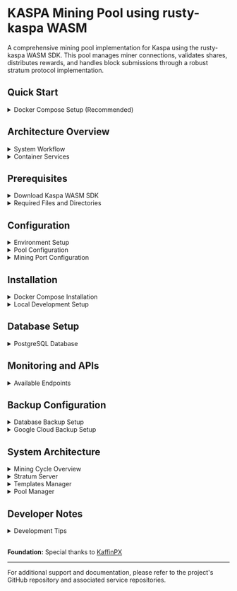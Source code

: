 # KASPA Mining Pool using rusty-kaspa WASM

A comprehensive mining pool implementation for Kaspa using the rusty-kaspa WASM SDK. This pool manages miner connections, validates shares, distributes rewards, and handles block submissions through a robust stratum protocol implementation.

## Quick Start

<details>
<summary>Docker Compose Setup (Recommended)</summary>

1. **Clone and Setup**

   ```bash
   git clone <repository-url>
   cd katpool
   cp .env.sample .env
   ```

2. **Build and Run**

   ```bash
   docker build -t ghcr.io/<your-username>/katpool-app:0.65 .
   docker compose up -d
   ```

3. **Monitor**
   ```bash
   docker logs -f katpool-app
   ```

Access pool at: `http://<pool-server>:8080`

</details>

## Architecture Overview

<details>
<summary>System Workflow</summary>

The pool operates through the following workflow:

1. **RPC Connection**: Establishes connection to the Kaspa network
2. **Template Management**: Fetches and stores block templates to generate job IDs
3. **Job Distribution**: Distributes mining jobs to connected miners via stratum protocol
4. **Treasury Initialization**: Listens for UTXO events and tracks available funds
5. **Share Validation**: Validates submitted shares and checks difficulty requirements
6. **Reward Distribution**: Calculates contributions and distributes rewards periodically

### Block Template Fetching

Block templates are fetched from the GRPC endpoint using a Go-based service. These templates are then passed to a Redis channel for consumption by the main pool application.

</details>

<details>
<summary>Container Services</summary>

![Internal Container Design](images/katpool-system-design.png)

Note: If there are changes to the system design, the image above can be updated using the corresponding [drawio](/images/katpool-system-design.drawio) source file.

| Service                | Description                                           |
| ---------------------- | ----------------------------------------------------- |
| **kaspad**             | Kaspa full node                                       |
| **katpool-app**        | Main application (core component)                     |
| **katpool-db**         | PostgreSQL database instance                          |
| **katpool-db-migrate** | Database schema migration handler                     |
| **katpool-backup**     | Database backup service with Google Drive integration |
| **katpool-monitor**    | Prometheus metrics and REST API service               |
| **prometheus**         | Metrics visualization and monitoring                  |
| **go-app**             | Block template fetcher via gRPC                       |
| **redis**              | Message broker for block templates                    |
| **katpool-payment**    | Payment processing service                            |
| **nginx**              | Reverse proxy and load balancer                       |

</details>

## Prerequisites

<details>
<summary>Download Kaspa WASM SDK</summary>

**Note:** This setup is intended for **local development only**.

1. Download the latest Kaspa WASM SDK from [rusty-kaspa/releases](https://github.com/kaspanet/rusty-kaspa/releases)
2. Locate and download: `kaspa-wasm32-sdk-<LATEST_VERSION>.zip`
3. Extract the archive and locate the `nodejs` directory
4. Rename the `nodejs` folder to `wasm` and place it in your project repository

&nbsp;&nbsp;&nbsp;&nbsp;&nbsp;&nbsp;&nbsp;&nbsp; The `wasm` folder should contain:

- `kaspa`
- `kaspa-dev`

5. Ensure import paths in your code reference the local `wasm` folder correctly

</details>

<details>
<summary>Required Files and Directories</summary>

Create the following required files and directories:

- `prometheus.yml` - Prometheus scrape configuration
- `init.sql` - Database initialization script
- `migrate.sql` - Database migration script
- `nginx.conf` - Nginx configuration
- `config/` - Configuration directory
- `wasm/` - WASM SDK folder
- `.env` - Environment variables (copy from `.env.sample`)

</details>

## Configuration

<details>
<summary>Environment Setup</summary>

1. Copy `.env.sample` to `.env` and configure all required variables
2. All backend services share the same configuration file
3. **Security Note**: In future versions, private keys should be isolated to payment service only

**Important**: Update `prometheus.yml` targets to match your deployment.

</details>

<details>
<summary>Pool Configuration</summary>

Review and update `config/config.json` for your pool setup. All backend services share this configuration file.

**Key Configuration Notes:**

- **Pool[0]** is configured as a variable difficulty pool (default port: 8888)
- Supports user-defined difficulty via password field: `d=2048`
- Use [Crontab.guru](https://crontab.guru/) to configure cron expressions

#### Important Configuration Parameters

| Parameter                      | Description                     | Default                        |
| ------------------------------ | ------------------------------- | ------------------------------ |
| `payoutCronSchedule`           | Payout schedule cron expression | `* */12 * * *` (twice daily)   |
| `backupCronSchedule`           | Backup schedule cron expression | `0 1,13 * * *` (twice daily)   |
| `payoutAlertCronSchedule`      | Telegram alert schedule         | `0 1,7,13,19 * * *` (4x daily) |
| `thresholdAmount`              | Minimum payout amount (sompi)   | -                              |
| `block_wait_time_milliseconds` | Block request timeout (seconds) | -                              |
| `extraNonceSize`               | Extra nonce size (0-3 bytes)    | -                              |

</details>

<details>
<summary>Mining Port Configuration</summary>

The pool supports multiple difficulty ports defined in `config/config.json`.

**Variable Difficulty (Port 8888):**

- Automatically adjusts based on miner performance
- Supports custom difficulty via password field: `d=2048`

**Static Difficulty Ports:**

- Fixed difficulty levels
- Cannot be overridden via password field

### Example Configuration

```json
{
  "ports": {
    "8888": { "difficulty": 2048 },
    "1111": { "difficulty": 256 },
    "2222": { "difficulty": 1024 }
  }
}
```

</details>

## Installation

<details>
<summary>Docker Compose Installation</summary>

### Container Images

Since this is an open-source project without pre-built images, you must build images locally:

```bash
# Build the main application image
docker build -t ghcr.io/<your-username>/katpool-app:0.65 .

# Push to your registry
docker push ghcr.io/<your-username>/katpool-app:0.65
```

Update `docker-compose.yml` with your image URLs:

```yaml
image: ghcr.io/<your-username>/katpool-app:0.65
```

### Starting the Pool

```bash
# First time setup - create the network and start kaspad
docker network create katpool-app_backend
docker compose -f kaspad-compose.yml up -d

# Your regular workflow (kaspad is completely separate)
docker compose up -d

# Monitor main application logs
docker logs -f katpool-app
```

**Tip:** Use `DEBUG=1` environment variable for detailed logging during initial setup.

</details>

<details>
<summary>Local Development Setup</summary>

**Not Recommended for Production**

For local development without Docker:

```bash
# Install dependencies
bun install

# Run the application
bun run index.ts
```

**Requirements:**

- All environment variables configured
- WASM SDK in `wasm/` folder
- All dependent services running

</details>

## Database Setup

<details>
<summary>PostgreSQL Database</summary>

The pool uses PostgreSQL with the schema defined in `init.sql`.

#### Database Initialization

```bash
# Initialize database with schema
psql -U <your-db-user> -d <your-db-name> -f init.sql
```

**Prerequisites:**

- PostgreSQL database and user must exist
- User must have appropriate privileges

### Service Dependencies

Ensure all services are running before starting the application:

✅ **Core Services:**

- `kaspad` - Kaspa full node
- `katpool-db` - PostgreSQL database
- `redis` - Message broker

✅ **Application Services:**

- `katpool-app` - Main application
- `go-app` - Block template fetcher
- `katpool-payment` - Payment processor

✅ **Supporting Services:**

- `katpool-monitor` - Metrics and APIs
- `prometheus` - Monitoring
- `nginx` - Reverse proxy

</details>

## Monitoring and APIs

<details>
<summary>Available Endpoints</summary>

After 10 minutes of operation, the following endpoints will be available:

| Endpoint                            | Description                  |
| ----------------------------------- | ---------------------------- |
| `http://<pool-server>:8080`         | Prometheus metrics interface |
| `http://<pool-server>:8080/config`  | Pool configuration           |
| `http://<pool-server>:8080/balance` | Miner balances               |
| `http://<pool-server>:8080/total`   | Total rewards distributed    |

</details>

## Backup Configuration

<details>
<summary>Database Backup Setup</summary>

Optional database backup service can be enabled by:

1. Building the backup image:
   ```bash
   docker build -t katpool-backup:0.4 ./backup
   ```

**Important:** Transfer database dumps to external storage for additional protection.

</details>

<details>
<summary>Google Cloud Backup Setup</summary>

<details>
<summary>Creating project in google cloud console</summary>

1. Login to [Google Cloud Console](https://console.cloud.google.com/)
2. Create a new project from the top bar
3. Select your newly created project

</details>

<details>
<summary>Enabling drive api service</summary>

1. Navigate to [API & Services Dashboard](https://console.cloud.google.com/apis/dashboard)
2. Click "ENABLE APIS AND SERVICES"
3. Go to Google Workspace section
4. Enable Google Drive API
5. Click "Enable"

</details>

<details>
<summary>Creating the google cloud service account</summary>

1. Go to [Service Accounts](https://console.cloud.google.com/iam-admin/serviceaccounts)
2. Click "CREATE SERVICE ACCOUNT"
3. Provide service account name
4. Skip optional fields

</details>

<details>
<summary>Creating credentials for the service account</summary>

1. Select your service account
2. Go to "KEYS" tab
3. Click "ADD KEY" → "Create new key"
4. Select "JSON" key type
5. Download the credentials file

</details>

<details>
<summary>Locally running cloud backup script</summary>

1. Place the JSON file in `backup/` as `google-credentials.json`
2. Configure `backupEmailAddress` in config
3. Run the backup script:
   ```bash
   cd backup/
   bun run cloudBackup.ts fileName.sql
   ```

</details>

</details>

## System Architecture

<details>
<summary>Mining Cycle Overview</summary>

1. **Server Initialization**
   - Stratum server starts and listens for miner connections
   - RPC client connects to Kaspa network
   - Block templates fetched from Redis channel

2. **Template Management**
   - Go-app fetches templates via gRPC
   - Templates published to Redis channel
   - Katpool-app subscribes and processes templates
   - PoW objects created and stored

3. **Job Distribution**
   - Jobs created from block templates
   - Jobs distributed to all connected miners
   - Miners begin nonce calculations

4. **Share Processing**
   - Miners submit shares with found nonces
   - Server validates shares against difficulty targets
   - Valid shares tracked and recorded
   - Completed blocks submitted to Kaspa network

5. **Reward Distribution**
   - Contributions calculated based on valid shares
   - Rewards distributed proportionally
   - Balances updated in database

</details>

<details>
<summary>Stratum Server</summary>

The Stratum class manages the stratum protocol implementation:

**Key Features:**

- Handles miner connections and subscriptions
- Manages contribution tracking
- Processes share submissions
- Implements variable difficulty adjustments

**Core Methods:**

- `addShare()` - Validates and processes submitted shares
- `announceTemplate()` - Distributes new jobs to miners
- `onMessage()` - Handles stratum protocol messages

</details>

<details>
<summary>Templates Manager</summary>

The Templates class manages block template lifecycle:

**Responsibilities:**

- Subscribes to Redis channel for new templates
- Manages template cache with configurable size
- Creates PoW objects for mining validation
- Submits completed blocks to Kaspa network

**Key Methods:**

- `getHash()` - Retrieves hash for job ID
- `getPoW()` - Gets PoW object for validation
- `submit()` - Submits completed blocks
- `register()` - Registers template callback handlers

</details>

<details>
<summary>Pool Manager</summary>

The Pool class coordinates all pool components:

**Functions:**

- Manages treasury and stratum interactions
- Handles database operations
- Implements monitoring and logging
- Coordinates reward allocation

**Core Operations:**

- `allocate()` - Distributes rewards based on contributions
- Event handling for subscriptions and coinbase transactions
- Database integration for balance management

</details>

## Developer Notes

<details>
<summary>Development Tips</summary>

### Git Configuration

To ignore formatting commits in git blame:

```bash
git config blame.ignoreRevsFile .git-blame-ignore-revs
```

### Project Information

- **Runtime:** Bun v1.0.31
- **Base Project:** Created with `bun init`

</details>

<br>

**Foundation:** Special thanks to [KaffinPX](https://github.com/KaffinPX)

---

For additional support and documentation, please refer to the project's GitHub repository and associated service repositories.
